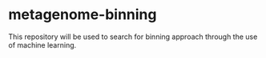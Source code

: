 # metagenome-binning

This repository will be used to search for binning approach through the use of machine learning.